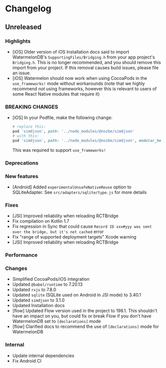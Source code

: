 # Changelog

## Unreleased

### Highlights

- [iOS] Older version of iOS Installation docs said to import WatermelonDB's `SupportingFiles/Bridging.h` from your app project's `Bridging.h`.
  This is no longer recommended, and you should remove this import from your project. If this removal causes build issues, please file an issue.
- [iOS] Watermelon should now work when using CocoaPods in the `use_frameworks!` mode without workarounds (note that we highly recommend _not_ using frameworks, however this is relevant to users of some React Native modules that require it)

### BREAKING CHANGES

- [iOS] In your Podfile, make the following change:

    ```rb
    # replace this:
    pod 'simdjson', path: '../node_modules/@nozbe/simdjson'
    # with this:
    pod 'simdjson', path: '../node_modules/@nozbe/simdjson', modular_headers: true
    ```

    This was required to support `use_frameworks!`

### Deprecations

### New features

- [Android] Added `experimentalUnsafeNativeReuse` option to SQLiteAdapter. See `src/adapters/sqlite/type.js` for more details

### Fixes

- [JSI] Improved reliability when reloading RCTBridge
- Fix compilation on Kotlin 1.7
- Fix regression in Sync that could cause `Record ID xxx#yyy was sent over the bridge, but it's not cached` error
- Fix "range of supported deployment targets" Xcode warning
- [JSI] Improved reliability when reloading RCTBridge

### Performance

### Changes

- Simplified CocoaPods/iOS integration
- Updated `@babel/runtime` to 7.20.13
- Updated `rxjs` to 7.8.0
- Updated `sqlite` (SQLite used on Android in JSI mode) to 3.40.1
- Updated `simdjson` to 3.1.0
- Updated Installation docs
- [flow] Updated Flow version used in the project to 198.1. This shouldn't have an impact on you, but could fix or break Flow if you don't have WatermelonDB set to `[declarations]` mode
- [flow] Clarified docs to recommend the use of `[declarations]` mode for WatermelonDB

### Internal

- Update internal dependencies
- Fix Android CI
